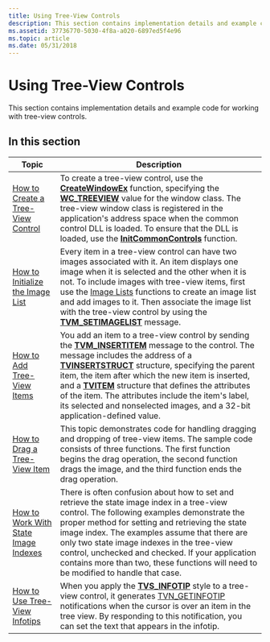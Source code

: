 ```yaml
---
title: Using Tree-View Controls
description: This section contains implementation details and example code for working with tree-view controls.
ms.assetid: 37736770-5030-4f8a-a020-6897ed5f4e96
ms.topic: article
ms.date: 05/31/2018
---
```


# Using Tree-View Controls

This section contains implementation details and example code for working with tree-view controls.

## In this section



| Topic                                                                                | Description                                                                                                                                                                                                                                                                                                                                                                                                                                                                                                      |
|--------------------------------------------------------------------------------------|------------------------------------------------------------------------------------------------------------------------------------------------------------------------------------------------------------------------------------------------------------------------------------------------------------------------------------------------------------------------------------------------------------------------------------------------------------------------------------------------------------------|
| [How to Create a Tree-View Control](create-a-tree-view-control.md)<br/>       | To create a tree-view control, use the [**CreateWindowEx**](https://docs.microsoft.com/windows/desktop/api/winuser/nf-winuser-createwindowexa) function, specifying the [**WC\_TREEVIEW**](common-control-window-classes.md) value for the window class. The tree-view window class is registered in the application's address space when the common control DLL is loaded. To ensure that the DLL is loaded, use the [**InitCommonControls**](/windows/desktop/api/Commctrl/nf-commctrl-initcommoncontrols) function. <br/>                                                                    |
| [How to Initialize the Image List](initialize-the-image-list.md)<br/>         | Every item in a tree-view control can have two images associated with it. An item displays one image when it is selected and the other when it is not. To include images with tree-view items, first use the [Image Lists](image-lists.md) functions to create an image list and add images to it. Then associate the image list with the tree-view control by using the [**TVM\_SETIMAGELIST**](tvm-setimagelist.md) message. <br/>                                                                     |
| [How to Add Tree-View Items](add-tree-view-items.md)<br/>                     | You add an item to a tree-view control by sending the [**TVM\_INSERTITEM**](tvm-insertitem.md) message to the control. The message includes the address of a [**TVINSERTSTRUCT**](/windows/win32/api/commctrl/ns-commctrl-tvinsertstructa) structure, specifying the parent item, the item after which the new item is inserted, and a [**TVITEM**](/windows/win32/api/commctrl/ns-commctrl-tvitema) structure that defines the attributes of the item. The attributes include the item's label, its selected and nonselected images, and a 32-bit application-defined value. <br/> |
| [How to Drag a Tree-View Item](drag-a-tree-view-item.md)<br/>                 | This topic demonstrates code for handling dragging and dropping of tree-view items. The sample code consists of three functions. The first function begins the drag operation, the second function drags the image, and the third function ends the drag operation. <br/>                                                                                                                                                                                                                                  |
| [How to Work With State Image Indexes](work-with-state-image-indexes.md)<br/> | There is often confusion about how to set and retrieve the state image index in a tree-view control. The following examples demonstrate the proper method for setting and retrieving the state image index. The examples assume that there are only two state image indexes in the tree-view control, unchecked and checked. If your application contains more than two, these functions will need to be modified to handle that case. <br/>                                                               |
| [How to Use Tree-View Infotips](use-tree-view-infotips.md)<br/>               | When you apply the [**TVS\_INFOTIP**](tree-view-control-window-styles.md) style to a tree-view control, it generates [TVN\_GETINFOTIP](tvn-getinfotip.md) notifications when the cursor is over an item in the tree view. By responding to this notification, you can set the text that appears in the infotip. <br/>                                                                                                                                                                                    |



 

 

 





